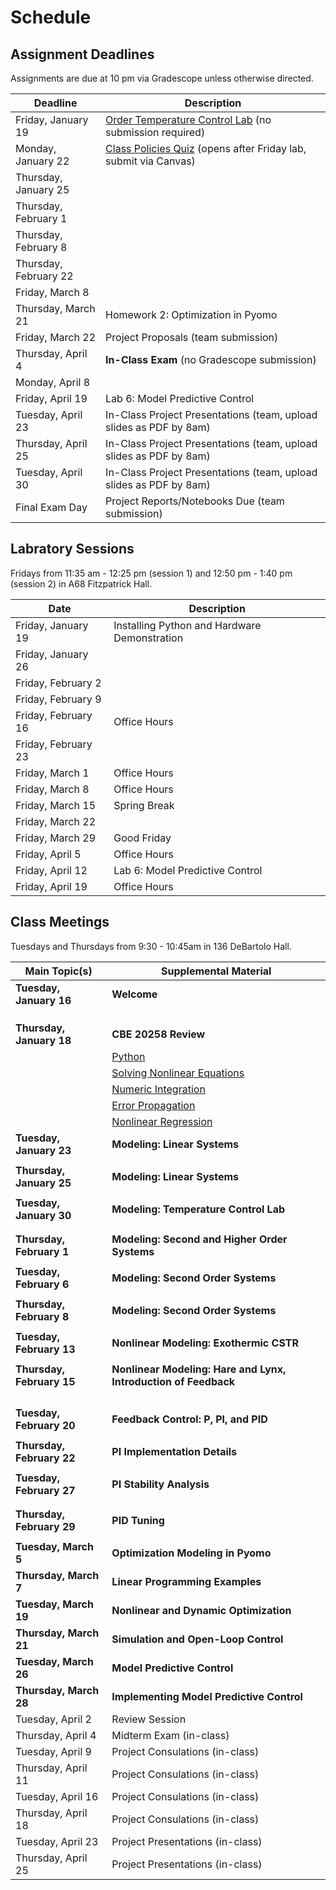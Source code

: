 # Schedule

## Assignment Deadlines

Assignments are due at 10 pm via Gradescope unless otherwise directed.

| Deadline    | Description |
| ----------- | ----------- |
| Friday, January 19 | [Order Temperature Control Lab](https://www.amazon.com/TCLab-Temperature-Control-Lab/dp/B07GMFWMRY) (no submission required) |
| Monday, January 22 | [Class Policies Quiz](https://canvas.nd.edu/courses/82955/quizzes/48657) (opens after Friday lab, submit via Canvas) |
| Thursday, January 25 | [](./assignments/Homework-1.ipynb) |
| Thursday, February 1 | [](./assignments/Lab-1-Step-Testing.ipynb) |
| Thursday, February 8 | [](./assignments/Lab-2-Relay-Control.ipynb) |
| Thursday, February 22 | [](./assignments/Lab-3-Model-Identification.ipynb) |
| Friday, March 8 | [](./assignments/Lab-4-PI-Control.ipynb) |
| Thursday, March 21| Homework 2: Optimization in Pyomo |
| Friday, March 22 | Project Proposals (team submission) |
| Thursday, April 4 | **In-Class Exam** (no Gradescope submission) |
| Monday, April 8 | [](./assignments/Lab-5-Open-Loop-Optimization.ipynb) |
| Friday, April 19 | Lab 6: Model Predictive Control |
| Tuesday, April 23 | In-Class Project Presentations (team, upload slides as PDF by 8am) |
| Thursday, April 25 | In-Class Project Presentations (team, upload slides as PDF by 8am) |
| Tuesday, April 30 | In-Class Project Presentations (team, upload slides as PDF by 8am) |
| Final Exam Day | Project Reports/Notebooks Due (team submission) |

## Labratory Sessions

Fridays from 11:35 am - 12:25 pm (session 1) and 12:50 pm - 1:40 pm (session 2) in A68 Fitzpatrick Hall.

| Date     | Description |
| ----------- | ----------- |
| Friday, January 19 | Installing Python and Hardware Demonstration |
| Friday, January 26 | [](./assignments/Lab-1-Step-Testing.ipynb) |
| Friday, February 2 | [](./assignments/Lab-2-Relay-Control.ipynb) |
| Friday, February 9 | [](./assignments/Lab-3-Model-Identification.ipynb)
| Friday, February 16 | Office Hours |
| Friday, February 23 | [](./assignments/Lab-4-PI-Control.ipynb)
| Friday, March 1 | Office Hours |
| Friday, March 8 | Office Hours |
| Friday, March 15 | Spring Break |
| Friday, March 22 | [](./assignments/Lab-5-Open-Loop-Optimization.ipynb) |
| Friday, March 29 | Good Friday |
| Friday, April 5 | Office Hours |
| Friday, April 12 | Lab 6: Model Predictive Control |
| Friday, April 19 | Office Hours |

## Class Meetings

Tuesdays and Thursdays from 9:30 - 10:45am in 136 DeBartolo Hall.

| Main Topic(s) | Supplemental Material |
| ----------- | ----------- |
| **Tuesday, January 16** | **Welcome** |
| [](./notebooks/01.00-What-is-Process-Control.md) | [](./Schedule.md) |
| [](./notebooks/01.01-What-is-Feedback.ipynb) | [](./Syllabus.md) |
| [](./notebooks/01.02-Elements-of-Feedback-Control.ipynb) | [](./python/A.00-Python-Tutorials.md) |
| **Thursday, January 18** | **CBE 20258 Review** |
| [](./assignments/Homework-1.ipynb) | [Python](https://ndcbe.github.io/data-and-computing/notebooks/01/Python-Primer.html) |
| | [Solving Nonlinear Equations](https://ndcbe.github.io/data-and-computing/notebooks/06/nonlinear_systems.html) |
| | [Numeric Integration](https://ndcbe.github.io/data-and-computing/notebooks/07/integration.html) |
| | [Error Propagation](https://ndcbe.github.io/data-and-computing/notebooks/12/uncertainty.html) |
| | [Nonlinear Regression](https://ndcbe.github.io/data-and-computing/notebooks/15/advanced_regression.html) |
| **Tuesday, January 23** | **Modeling: Linear Systems** |
| [](./notebooks/02.01-One-Compartment-Pharmacokinetics.ipynb) | |
| **Thursday, January 25** | **Modeling: Linear Systems** |
| [](./notebooks/02.02-Properties-of-Scalar-First-Order-Linear-Systems.ipynb) | |
| **Tuesday, January 30** | **Modeling: Temperature Control Lab** |
| [](./notebooks/02.03-First-Order-Model-for-a-Single-Heater.ipynb) | [](./tclab/04.01-Relay-Control.ipynb) |
[](./notebooks/02.04-Fitting-a-Model-to-Data.ipynb) |
| **Thursday, February 1** | **Modeling: Second and Higher Order Systems** |
| [](./notebooks/02.05-Second-Order.ipynb) | [](./notebooks/02.04-Fitting-a-Model-to-Data.ipynb) |
| **Tuesday, February 6** | **Modeling: Second Order Systems** |
| [](./notebooks/02-spring-mass-damper.ipynb) | |
| **Thursday, February 8** | **Modeling: Second Order Systems** |
| [](./notebooks/02-spring-mass-damper.ipynb) | [](./assignments/Lab-3-Model-Identification.ipynb) |
| **Tuesday, February 13** | **Nonlinear Modeling: Exothermic CSTR** |
| [](./notebooks/02.07-Exothermic-CSTR.ipynb) |  |
| **Thursday, February 15** | **Nonlinear Modeling: Hare and Lynx, Introduction of Feedback**|
| [](./notebooks/02.08-Hare-and-Lynx.ipynb) | [](./notebooks/02.09-Study-Guide.ipynb) |
| [](./notebooks/03.00-Feedback-Control.md) | [](./notebooks/03.03-Setpoints-Thermal-Cycler.ipynb) |
| [](./notebooks/03.01-Case-Study-Thermal-Cycling-PCR.ipynb) | [](./notebooks/03.04-Relay-Control.ipynb) |
| [](./notebooks/03.02-Setpoints.ipynb) | [](./notebooks/03.05-Implementing-Controllers.ipynb) |
| **Tuesday, February 20** | **Feedback Control: P, PI, and PID** |
| [](./notebooks/03.06-Proportional-Integral-Control.ipynb) | |
| **Thursday, February 22** | **PI Implementation Details** |
| [](./notebooks/03.07-Integral-Windup-and-Bumpless-Transfer.ipynb) | |
| **Tuesday, February 27** | **PI Stability Analysis** |
| [](./notebooks/03-TCLab-P-Controller-Analysis.ipynb) |
| [](./notebooks/03-TCLab-PI-Controller-Analysis.ipynb) |
| **Thursday, February 29** | **PID Tuning** |
| [](./notebooks/03.08-Controller-Tuning.ipynb) | |
| **Tuesday, March 5** | **Optimization Modeling in Pyomo** |
| **Thursday, March 7** | **Linear Programming Examples** |
| **Tuesday, March 19** | **Nonlinear and Dynamic Optimization** |
| **Thursday, March 21** | **Simulation and Open-Loop Control** |
| **Tuesday, March 26** | **Model Predictive Control** |
| **Thursday, March 28** | **Implementing Model Predictive Control** |
| Tuesday, April 2 | Review Session |
| Thursday, April 4 | Midterm Exam (in-class) |
| Tuesday, April 9 | Project Consulations (in-class) |
| Thursday, April 11 | Project Consulations (in-class) |
| Tuesday, April 16 | Project Consulations (in-class) |
| Thursday, April 18 | Project Consulations (in-class) |
| Tuesday, April 23 | Project Presentations (in-class) |
| Thursday, April 25 | Project Presentations (in-class) |